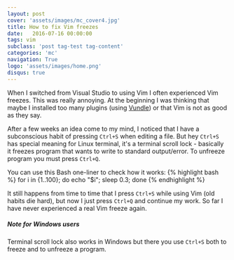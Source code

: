 ```yaml
---
layout: post
cover: 'assets/images/mc_cover4.jpg'
title: How to fix Vim freezes
date:   2016-07-16 00:00:00
tags: vim 
subclass: 'post tag-test tag-content'
categories: 'mc'
navigation: True
logo: 'assets/images/home.png'
disqus: true
---
```


When I switched from Visual Studio to using Vim I often experienced
Vim freezes. This was really annoying. At the beginning I was thinking
that maybe I installed too many plugins 
(using [Vundle](https://github.com/VundleVim/Vundle.vim)) or that
Vim is not as good as they say. 

After a few weeks an
idea come to my mind, I noticed that I have a subconscious habit of
pressing `Ctrl+S` when editing a file. But hey `Ctrl+S` has
special meaning for Linux terminal, it's a terminal scroll lock - 
basically it freezes program that wants to write to standard output/error.
To unfreeze program you must press `Ctrl+Q`.

You can use this Bash one-liner to check how it works:
{% highlight bash %}
for i in {1..100}; do echo "$i"; sleep 0.3; done
{% endhighlight %}

It still happens from time to time that I press `Ctrl+S` while using
Vim (old habits die hard), but now I just press `Ctrl+Q` and continue
my work. So far I have never experienced a real Vim freeze again.

##### Note for Windows users
Terminal scroll lock also works in Windows but there you use
`Ctrl+S` both to freeze and to unfreeze a program.


